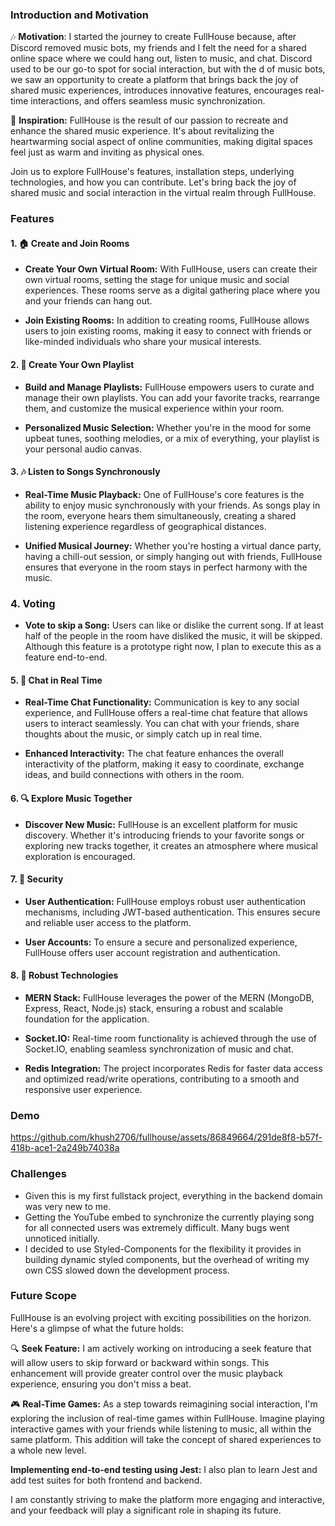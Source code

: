 
### Introduction and Motivation

🎶 **Motivation**: I started the journey to create FullHouse because, after Discord removed music bots, my friends and I felt the need for a shared online space where we could hang out, listen to music, and chat. Discord used to be our go-to spot for social interaction, but with the d of music bots, we saw an opportunity to create a platform that brings back the joy of shared music experiences, introduces innovative features, encourages real-time interactions, and offers seamless music synchronization.

🚀 **Inspiration:** FullHouse is the result of our passion to recreate and enhance the shared music experience. It's about revitalizing the heartwarming social aspect of online communities, making digital spaces feel just as warm and inviting as physical ones.

Join us to explore FullHouse's features, installation steps, underlying technologies, and how you can contribute. Let's bring back the joy of shared music and social interaction in the virtual realm through FullHouse.

### Features

#### 1. 🏠 Create and Join Rooms

- **Create Your Own Virtual Room:** With FullHouse, users can create their own virtual rooms, setting the stage for unique music and social experiences. These rooms serve as a digital gathering place where you and your friends can hang out.

- **Join Existing Rooms:** In addition to creating rooms, FullHouse allows users to join existing rooms, making it easy to connect with friends or like-minded individuals who share your musical interests.

#### 2. 🎵 Create Your Own Playlist

- **Build and Manage Playlists:** FullHouse empowers users to curate and manage their own playlists. You can add your favorite tracks, rearrange them, and customize the musical experience within your room.

- **Personalized Music Selection:** Whether you're in the mood for some upbeat tunes, soothing melodies, or a mix of everything, your playlist is your personal audio canvas.

#### 3. 🎶 Listen to Songs Synchronously

- **Real-Time Music Playback:** One of FullHouse's core features is the ability to enjoy music synchronously with your friends. As songs play in the room, everyone hears them simultaneously, creating a shared listening experience regardless of geographical distances.

- **Unified Musical Journey:** Whether you're hosting a virtual dance party, having a chill-out session, or simply hanging out with friends, FullHouse ensures that everyone in the room stays in perfect harmony with the music.

### 4. Voting

- **Vote to skip a Song:** Users can like or dislike the current song. If at least half of the people in the room have disliked the music, it will be skipped. Although this feature is a prototype right now, I plan to execute this as a feature end-to-end.

#### 5. 💬 Chat in Real Time

- **Real-Time Chat Functionality:** Communication is key to any social experience, and FullHouse offers a real-time chat feature that allows users to interact seamlessly. You can chat with your friends, share thoughts about the music, or simply catch up in real time.

- **Enhanced Interactivity:** The chat feature enhances the overall interactivity of the platform, making it easy to coordinate, exchange ideas, and build connections with others in the room.

#### 6. 🔍 Explore Music Together

- **Discover New Music:** FullHouse is an excellent platform for music discovery. Whether it's introducing friends to your favorite songs or exploring new tracks together, it creates an atmosphere where musical exploration is encouraged.

#### 7. 🔐 Security

- **User Authentication:** FullHouse employs robust user authentication mechanisms, including JWT-based authentication. This ensures secure and reliable user access to the platform.

- **User Accounts:** To ensure a secure and personalized experience, FullHouse offers user account registration and authentication.

#### 8. 🚀 Robust Technologies

- **MERN Stack:** FullHouse leverages the power of the MERN (MongoDB, Express, React, Node.js) stack, ensuring a robust and scalable foundation for the application.

- **Socket.IO:** Real-time room functionality is achieved through the use of Socket.IO, enabling seamless synchronization of music and chat.

- **Redis Integration:** The project incorporates Redis for faster data access and optimized read/write operations, contributing to a smooth and responsive user experience.

### Demo

https://github.com/khush2706/fullhouse/assets/86849664/291de8f8-b57f-418b-ace1-2a249b74038a

### Challenges 

- Given this is my first fullstack project, everything in the backend domain was very new to me. 
- Getting the YouTube embed to synchronize the currently playing song for all connected users was extremely difficult. Many bugs went unnoticed initially.
- I decided to use Styled-Components for the flexibility it provides in building dynamic styled components, but the overhead of writing my own CSS slowed down the development process.

### Future Scope

FullHouse is an evolving project with exciting possibilities on the horizon. Here's a glimpse of what the future holds:

🔍 **Seek Feature:** I am actively working on introducing a seek feature that will allow users to skip forward or backward within songs. This enhancement will provide greater control over the music playback experience, ensuring you don't miss a beat.

🎮 **Real-Time Games:** As a step towards reimagining social interaction, I'm exploring the inclusion of real-time games within FullHouse. Imagine playing interactive games with your friends while listening to music, all within the same platform. This addition will take the concept of shared experiences to a whole new level.

**Implementing end-to-end testing using Jest:** I also plan to learn Jest and add test suites for both frontend and backend.

I am constantly striving to make the platform more engaging and interactive, and your feedback will play a significant role in shaping its future.
